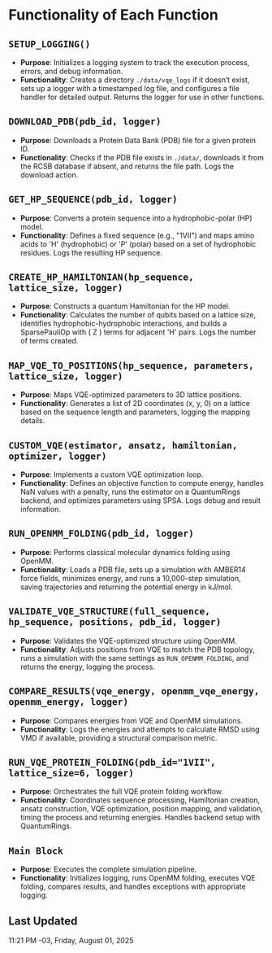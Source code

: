 # Functionality of Each Function

## `SETUP_LOGGING()`
- **Purpose**: Initializes a logging system to track the execution process, errors, and debug information.
- **Functionality**: Creates a directory `./data/vqe_logs` if it doesn’t exist, sets up a logger with a timestamped log file, and configures a file handler for detailed output. Returns the logger for use in other functions.

## `DOWNLOAD_PDB(pdb_id, logger)`
- **Purpose**: Downloads a Protein Data Bank (PDB) file for a given protein ID.
- **Functionality**: Checks if the PDB file exists in `./data/`, downloads it from the RCSB database if absent, and returns the file path. Logs the download action.

## `GET_HP_SEQUENCE(pdb_id, logger)`
- **Purpose**: Converts a protein sequence into a hydrophobic-polar (HP) model.
- **Functionality**: Defines a fixed sequence (e.g., "1VII") and maps amino acids to 'H' (hydrophobic) or 'P' (polar) based on a set of hydrophobic residues. Logs the resulting HP sequence.

## `CREATE_HP_HAMILTONIAN(hp_sequence, lattice_size, logger)`
- **Purpose**: Constructs a quantum Hamiltonian for the HP model.
- **Functionality**: Calculates the number of qubits based on a lattice size, identifies hydrophobic-hydrophobic interactions, and builds a SparsePauliOp with \( Z \) terms for adjacent 'H' pairs. Logs the number of terms created.

## `MAP_VQE_TO_POSITIONS(hp_sequence, parameters, lattice_size, logger)`
- **Purpose**: Maps VQE-optimized parameters to 3D lattice positions.
- **Functionality**: Generates a list of 2D coordinates (x, y, 0) on a lattice based on the sequence length and parameters, logging the mapping details.

## `CUSTOM_VQE(estimator, ansatz, hamiltonian, optimizer, logger)`
- **Purpose**: Implements a custom VQE optimization loop.
- **Functionality**: Defines an objective function to compute energy, handles NaN values with a penalty, runs the estimator on a QuantumRings backend, and optimizes parameters using SPSA. Logs debug and result information.

## `RUN_OPENMM_FOLDING(pdb_id, logger)`
- **Purpose**: Performs classical molecular dynamics folding using OpenMM.
- **Functionality**: Loads a PDB file, sets up a simulation with AMBER14 force fields, minimizes energy, and runs a 10,000-step simulation, saving trajectories and returning the potential energy in kJ/mol.

## `VALIDATE_VQE_STRUCTURE(full_sequence, hp_sequence, positions, pdb_id, logger)`
- **Purpose**: Validates the VQE-optimized structure using OpenMM.
- **Functionality**: Adjusts positions from VQE to match the PDB topology, runs a simulation with the same settings as `RUN_OPENMM_FOLDING`, and returns the energy, logging the process.

## `COMPARE_RESULTS(vqe_energy, openmm_vqe_energy, openmm_energy, logger)`
- **Purpose**: Compares energies from VQE and OpenMM simulations.
- **Functionality**: Logs the energies and attempts to calculate RMSD using VMD if available, providing a structural comparison metric.

## `RUN_VQE_PROTEIN_FOLDING(pdb_id="1VII", lattice_size=6, logger)`
- **Purpose**: Orchestrates the full VQE protein folding workflow.
- **Functionality**: Coordinates sequence processing, Hamiltonian creation, ansatz construction, VQE optimization, position mapping, and validation, timing the process and returning energies. Handles backend setup with QuantumRings.

## `Main Block`
- **Purpose**: Executes the complete simulation pipeline.
- **Functionality**: Initializes logging, runs OpenMM folding, executes VQE folding, compares results, and handles exceptions with appropriate logging.

## Last Updated
11:21 PM -03, Friday, August 01, 2025
